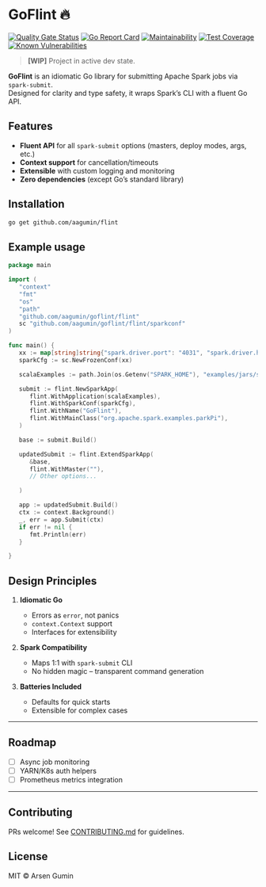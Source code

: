 # GoFlint 🔥

[![Quality Gate Status](https://sonarcloud.io/api/project_badges/measure?project=aagumin_goflint&metric=alert_status)](https://sonarcloud.io/summary/new_code?id=aagumin_goflint)
[![Go Report Card](https://goreportcard.com/badge/github.com/aagumin/goflint)](https://goreportcard.com/report/github.com/aagumin/goflint)
[![Maintainability](https://api.codeclimate.com/v1/badges/aabaf6a2d52511b3d581/maintainability)](https://codeclimate.com/github/aagumin/goflint/maintainability)
[![Test Coverage](https://api.codeclimate.com/v1/badges/aabaf6a2d52511b3d581/test_coverage)](https://codeclimate.com/github/aagumin/goflint/test_coverage)
[![Known Vulnerabilities](https://snyk.io/org/github/aagumin/goflint/badge.svg)](https://snyk.io/org/github/aagumin/goflint)

> **[WIP]** Project in active dev state.

**GoFlint** is an idiomatic Go library for submitting Apache Spark jobs via `spark-submit`.  
Designed for clarity and type safety, it wraps Spark’s CLI with a fluent Go API.


## Features

- **Fluent API** for all `spark-submit` options (masters, deploy modes, args, etc.)
- **Context support** for cancellation/timeouts
- **Extensible** with custom logging and monitoring
- **Zero dependencies** (except Go’s standard library)

## Installation

```bash
go get github.com/aagumin/flint
```

## Example usage

```go
package main

import (
   "context"
   "fmt"
   "os"
   "path"
   "github.com/aagumin/goflint/flint"
   sc "github.com/aagumin/goflint/flint/sparkconf"
)

func main() {
   xx := map[string]string{"spark.driver.port": "4031", "spark.driver.host": "localhost"}
   sparkCfg := sc.NewFrozenConf(xx)

   scalaExamples := path.Join(os.Getenv("SPARK_HOME"), "examples/jars/spark-examples_2.12-3.5.3.jar")

   submit := flint.NewSparkApp(
      flint.WithApplication(scalaExamples),
      flint.WithSparkConf(sparkCfg),
      flint.WithName("GoFlint"),
      flint.WithMainClass("org.apache.spark.examples.parkPi"),
   )

   base := submit.Build()

   updatedSubmit := flint.ExtendSparkApp(
      &base,
      flint.WithMaster(""),
      // Other options...

   )

   app := updatedSubmit.Build()
   ctx := context.Background()
   _, err = app.Submit(ctx)
   if err != nil {
      fmt.Println(err)
   }

}

```

## Design Principles

1. **Idiomatic Go**
    - Errors as `error`, not panics
    - `context.Context` support
    - Interfaces for extensibility

2. **Spark Compatibility**
    - Maps 1:1 with `spark-submit` CLI
    - No hidden magic – transparent command generation

3. **Batteries Included**
    - Defaults for quick starts
    - Extensible for complex cases

---

## Roadmap

- [ ] Async job monitoring
- [ ] YARN/K8s auth helpers
- [ ] Prometheus metrics integration

---

## Contributing

PRs welcome! See [CONTRIBUTING.md](CONTRIBUTING.md) for guidelines.

## License

MIT © Arsen Gumin
